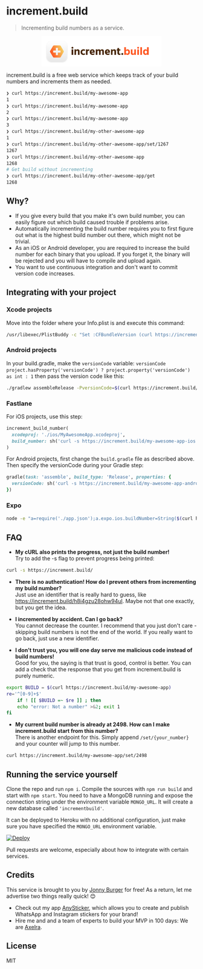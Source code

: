 # increment.build

> Incrementing build numbers as a service.

<p align="center">
<img src="static/logo.png" align="center" height="80">
</p>

increment.build is a free web service which keeps track of your build numbers and increments them as needed.

```sh
❯ curl https://increment.build/my-awesome-app
1
❯ curl https://increment.build/my-awesome-app
2
❯ curl https://increment.build/my-awesome-app
3
❯ curl https://increment.build/my-other-awesome-app
1
❯ curl https://increment.build/my-other-awesome-app/set/1267
1267
❯ curl https://increment.build/my-other-awesome-app
1268
# Get build without incrementing
❯ curl https://increment.build/my-other-awesome-app/get
1268
```

## Why?
- If you give every build that you make it's own build number, you can easily figure out which build caused trouble if problems arise.
- Automatically incrementing the build number requires you to first figure out what is the highest build number out there, which might not be trivial.
- As an iOS or Android developer, you are required to increase the build number for each binary that you upload. If you forget it, the binary will be rejected and you will have to compile and upload again.
- You want to use continuous integration and don't want to commit version code increases.

## Integrating with your project

### Xcode projects

Move into the folder where your Info.plist is and execute this command:

```sh
/usr/libexec/PlistBuddy -c "Set :CFBundleVersion (curl https://increment.build/my-awesome-app)" Info.plist
```

### Android projects

In your build.gradle, make the `versionCode` variable:
`versionCode project.hasProperty('versionCode') ? project.property('versionCode') as int : 1`
then pass the version code like this:

```sh
./gradlew assembleRelease -PversionCode=$(curl https://increment.build/my-awesome-app)
```

### Fastlane
For iOS projects, use this step:
```rb
increment_build_number(
  xcodeproj: './ios/MyAwesomeApp.xcodeproj',
  build_number: sh('curl -s https://increment.build/my-awesome-app-ios')
)
```

For Android projects, first change the `build.gradle` file as described above. Then specify the versionCode during your Gradle step:

```rb
gradle(task: 'assemble', build_type: 'Release', properties: {
  versionCode: sh('curl -s https://increment.build/my-awesome-app-android')
})
```

### Expo
```sh
node -e "a=require('./app.json');a.expo.ios.buildNumber=String($(curl https://increment.build/my-app-ios));a.expo.android.versionCode=$(curl https://increment.build/my-app-android);require('fs').writeFileSync('app.json', JSON.stringify(a, null, 2))"
```

## FAQ
- **My cURL also prints the progress, not just the build number!** <br>
Try to add the -s flag to prevent progress being printed:
```sh
curl -s https://increment.build/
```

- **There is no authentication! How do I prevent others from incrementing my build number?** <br>
Just use an identifier that is really hard to guess, like https://increment.build/h8i4gzu28ohw94ul. Maybe not that one exactly, but you get the idea.

- **I incremented by accident. Can I go back?** <br>
You cannot decrease the counter. I recommend that you just don't care - skipping build numbers is not the end of the world. If you really want to go back, just use a new identifier.

- **I don't trust you, you will one day serve me malicious code instead of build numbers!** <br>
Good for you, the saying is that trust is good, control is better. You can add a check that the response that you get from increment.build is purely numeric.

```sh
export BUILD = $(curl https://increment.build/my-awesome-app)
re='^[0-9]+$'
    if ! [[ $BUILD =~ $re ]] ; then
    echo "error: Not a number" >&2; exit 1
fi
```

- **My current build number is already at 2498. How can I make increment.build start from this number?**<br>
There is another endpoint for this. Simply append `/set/{your_number}` and your counter will jump to this number.
```sh
curl https://increment.build/my-awesome-app/set/2498
```

## Running the service yourself
Clone the repo and run `npm i`. Compile the sources with `npm run build` and start with `npm start`.
You need to have a MongoDB running and expose the connection string under the environment variable `MONGO_URL`. It will create a new database called `'incrementbuild'`.

It can be deployed to Heroku with no additional configuration, just make sure you have specified the `MONGO_URL` environment variable.

[![Deploy](https://www.herokucdn.com/deploy/button.svg)](https://heroku.com/deploy)

Pull requests are welcome, especially about how to integrate with certain services.


## Credits
This service is brought to you by [Jonny Burger](jonny.io) for free! As a return, let me advertise two things really quick! 😊

- Check out my app [AnySticker](https://anysticker.app), which allows you to create and publish WhatsApp and Instagram stickers for your brand!
- Hire me and and a team of experts to build your MVP in 100 days: We are [Axelra](https://axelra.com).

## License
MIT
